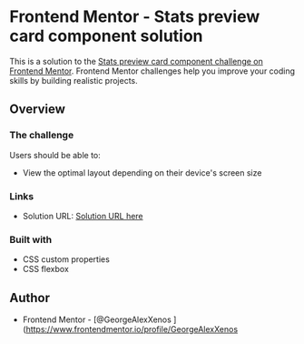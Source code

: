 # Frontend Mentor - Stats preview card component solution

This is a solution to the [Stats preview card component challenge on Frontend Mentor](https://www.frontendmentor.io/challenges/stats-preview-card-component-8JqbgoU62). Frontend Mentor challenges help you improve your coding skills by building realistic projects.

## Overview

### The challenge

Users should be able to:

- View the optimal layout depending on their device's screen size

### Links

- Solution URL: [Solution URL here](https://georgealexxenos.github.io/frontendmentor_card.github.io-/)

### Built with

- CSS custom properties
- CSS flexbox

## Author

- Frontend Mentor - [@GeorgeAlexXenos
  ](https://www.frontendmentor.io/profile/GeorgeAlexXenos
